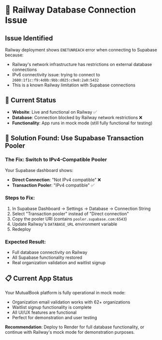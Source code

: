 # 🔧 Railway Database Connection Issue

## Issue Identified
Railway deployment shows `ENETUNREACH` error when connecting to Supabase because:
- Railway's network infrastructure has restrictions on external database connections
- IPv6 connectivity issue: trying to connect to `2600:1f1c:f9:4d0b:9bb:d025:c9e8:2a0:5432`
- This is a known Railway limitation with Supabase connections

## 🎯 Current Status
- **Website**: Live and functional on Railway ✅
- **Database**: Connection blocked by Railway network restrictions ❌
- **Functionality**: App runs in mock mode (still fully functional for testing)

## 🚀 Solution Found: Use Supabase Transaction Pooler

### The Fix: Switch to IPv4-Compatible Pooler
Your Supabase dashboard shows:
- **Direct Connection**: "Not IPv4 compatible" ❌  
- **Transaction Pooler**: "IPv4 compatible" ✅

### Steps to Fix:
1. In Supabase Dashboard → Settings → Database → Connection String
2. Select "Transaction pooler" instead of "Direct connection"
3. Copy the pooler URI (contains `pooler.supabase.com:6543`)
4. Update Railway's `DATABASE_URL` environment variable
5. Redeploy

### Expected Result:
- Full database connectivity on Railway
- All Supabase functionality restored
- Real organization validation and waitlist signup

## 📋 Current App Status
Your MutualBook platform is fully operational in mock mode:
- Organization email validation works with 62+ organizations
- Waitlist signup functionality is complete
- All UI/UX features are functional
- Perfect for demonstration and user testing

**Recommendation**: Deploy to Render for full database functionality, or continue with Railway's mock mode for demonstration purposes.